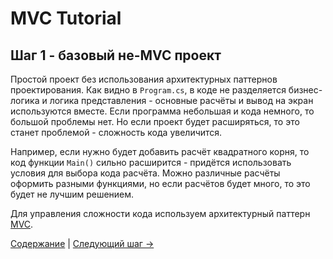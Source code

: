 MVC Tutorial
============

## Шаг 1 - базовый не-MVC проект ##

Простой проект без использования архитектурных паттернов проектирования. Как видно в `Program.cs`, в коде не разделяется
бизнес-логика и логика представления - основные расчёты и вывод на экран используются вместе. Если программа небольшая
и кода немного, то большой проблемы нет. Но если проект будет расширяться, то это станет проблемой - сложность кода 
увеличится. 

Например, если нужно будет добавить расчёт квадратного корня, то код функции `Main()` сильно расширится - придётся 
использовать условия для выбора кода расчёта. Можно различные расчёты оформить разными функциями, но если расчётов 
будет много, то это будет не лучшим решением.

Для управления сложности кода используем архитектурный паттерн [MVC](https://ru.wikipedia.org/wiki/Model-View-Controller).

[Содержание](index.md) | [Следующий шаг →](2-step.md)
